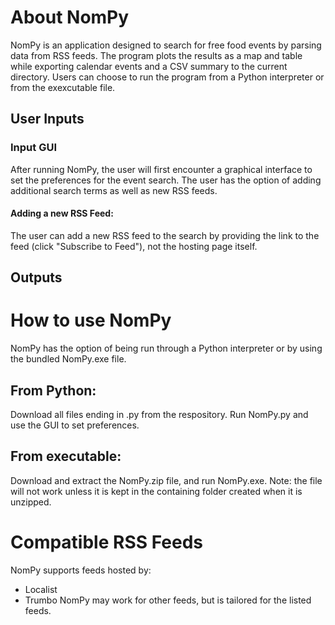 # About NomPy
NomPy is an application designed to search for free food events by parsing data from RSS feeds. The program plots the results as a map and table while exporting calendar events and a CSV summary to the current directory. Users can choose to run the program from a Python interpreter or from the exexcutable file. 

## User Inputs
### Input GUI
After running NomPy, the user will first encounter a graphical interface to set the preferences for the event search. The user has the option of adding additional search terms as well as new RSS feeds. 
#### Adding a new RSS Feed:
The user can add a new RSS feed to the search by providing the link to the feed (click "Subscribe to Feed"), not the hosting page itself.

## Outputs
# How to use NomPy
NomPy has the option of being run through a Python interpreter or by using the bundled NomPy.exe file. 
## From Python:
Download all files ending in .py from the respository. Run NomPy.py and use the GUI to set preferences.

## From executable:
Download and extract the NomPy.zip file, and run NomPy.exe. Note: the file will not work unless it is kept in the containing folder created when it is unzipped.

# Compatible RSS Feeds
NomPy supports feeds hosted by:
* Localist
* Trumbo
NomPy may work for other feeds, but is tailored for the listed feeds. 
